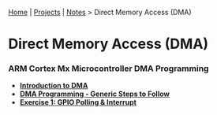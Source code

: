 [Home](../../) | [Projects](../../projects) | [Notes](../) > Direct Memory Access (DMA)

# Direct Memory Access (DMA)



### ARM Cortex Mx Microcontroller DMA Programming

* **[Introduction to DMA](introduction-to-dma)**
* **[DMA Programming - Generic Steps to Follow](dma-programming-generic-steps-to-follow)**
* **[Exercise 1: GPIO Polling & Interrupt](exercise-1-gpio-polling-and-interrupt)**
